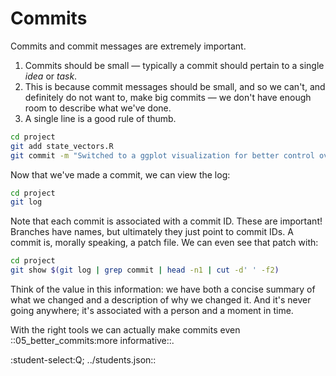 Commits
=======

Commits and commit messages are extremely important.

1. Commits should be small — typically a commit should pertain to a single *idea* or *task*.
2. This is because commit messages should be small, and so we can't, and definitely do not want to, make big commits — we don't have enough room to describe what we've done.
3. A single line is a good rule of thumb.

``` bash capture=true
cd project
git add state_vectors.R
git commit -m "Switched to a ggplot visualization for better control over colors and order."
```
Now that we've made a commit, we can view the log:

``` bash capture=true
cd project
git log
```
Note that each commit is associated with a commit ID. These are important!
Branches have names, but ultimately they just point to commit IDs. A commit is, morally speaking, a patch file. We can even see that patch with:

``` bash capture=true
cd project
git show $(git log | grep commit | head -n1 | cut -d' ' -f2)
```
Think of the value in this information: we have both a concise summary of what we changed and a description of why we changed it. And it's never going anywhere; it's associated with a person and a moment in time.

With the right tools we can actually make commits even ::05_better_commits:more informative::.

:student-select:Q; ../students.json::

